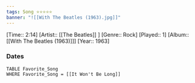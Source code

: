 ```yaml
---
tags: Song ⭐⭐⭐⭐⭐ 
banner: "![[With The Beatles (1963).jpg]]"
---
```

[Time:: 2:14]
[Artist:: [[The Beatles]] ]
[Genre:: Rock]
[Played:: 1]
[Album:: [[With The Beatles (1963)]]]
[Year:: 1963]
### Dates
````dataview
TABLE Favorite_Song
WHERE Favorite_Song = [[It Won't Be Long]]
````